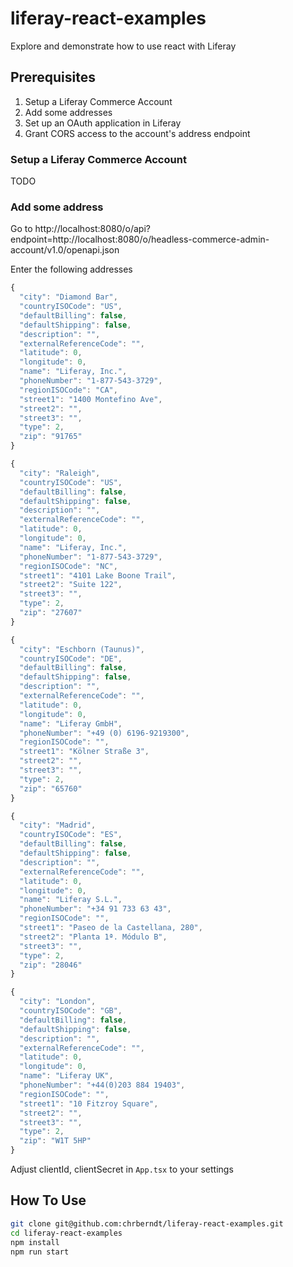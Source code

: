 # liferay-react-examples
Explore and demonstrate how to use react with Liferay

## Prerequisites

1. Setup a Liferay Commerce Account
1. Add some addresses
1. Set up an OAuth application in Liferay
1. Grant CORS access to the account's address endpoint

### Setup a Liferay Commerce Account

TODO

### Add some address

Go to http://localhost:8080/o/api?endpoint=http://localhost:8080/o/headless-commerce-admin-account/v1.0/openapi.json

Enter the following addresses

```js
{
  "city": "Diamond Bar",
  "countryISOCode": "US",
  "defaultBilling": false,
  "defaultShipping": false,
  "description": "",
  "externalReferenceCode": "",
  "latitude": 0,
  "longitude": 0,
  "name": "Liferay, Inc.",
  "phoneNumber": "1-877-543-3729",
  "regionISOCode": "CA",
  "street1": "1400 Montefino Ave",
  "street2": "",
  "street3": "",
  "type": 2,
  "zip": "91765"
}

{
  "city": "Raleigh",
  "countryISOCode": "US",
  "defaultBilling": false,
  "defaultShipping": false,
  "description": "",
  "externalReferenceCode": "",
  "latitude": 0,
  "longitude": 0,
  "name": "Liferay, Inc.",
  "phoneNumber": "1-877-543-3729",
  "regionISOCode": "NC",
  "street1": "4101 Lake Boone Trail",
  "street2": "Suite 122",
  "street3": "",
  "type": 2,
  "zip": "27607"
}

{
  "city": "Eschborn (Taunus)",
  "countryISOCode": "DE",
  "defaultBilling": false,
  "defaultShipping": false,
  "description": "",
  "externalReferenceCode": "",
  "latitude": 0,
  "longitude": 0,
  "name": "Liferay GmbH",
  "phoneNumber": "+49 (0) 6196-9219300",
  "regionISOCode": "",
  "street1": "Kölner Straße 3",
  "street2": "",
  "street3": "",
  "type": 2,
  "zip": "65760"
}

{
  "city": "Madrid",
  "countryISOCode": "ES",
  "defaultBilling": false,
  "defaultShipping": false,
  "description": "",
  "externalReferenceCode": "",
  "latitude": 0,
  "longitude": 0,
  "name": "Liferay S.L.",
  "phoneNumber": "+34 91 733 63 43",
  "regionISOCode": "",
  "street1": "Paseo de la Castellana, 280",
  "street2": "Planta 1ª. Módulo B",
  "street3": "",
  "type": 2,
  "zip": "28046"
}

{
  "city": "London",
  "countryISOCode": "GB",
  "defaultBilling": false,
  "defaultShipping": false,
  "description": "",
  "externalReferenceCode": "",
  "latitude": 0,
  "longitude": 0,
  "name": "Liferay UK",
  "phoneNumber": "+44(0)203 884 19403",
  "regionISOCode": "",
  "street1": "10 Fitzroy Square",
  "street2": "",
  "street3": "",
  "type": 2,
  "zip": "W1T 5HP"
}
```

Adjust clientId, clientSecret in `App.tsx` to your settings

## How To Use

```bash
git clone git@github.com:chrberndt/liferay-react-examples.git
cd liferay-react-examples
npm install
npm run start
````




